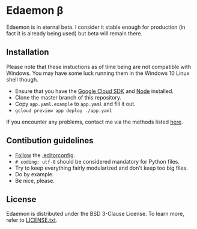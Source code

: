 # Edaemon β

Edaemon is in eternal beta. I consider it stable enough for production (in fact
it is already being used) but beta will remain there.

## Installation

Please note that these instuctions as of time being are not compatible with
Windows. You may have some luck running them in the Windows 10 Linux shell
though.

  * Ensure that you have the [Google Cloud SDK](https://cloud.google.com/sdk/)
  and [Node](https://nodejs.org) installed.
  * Clone the master branch of this repository.
  * Copy `app.yaml.example` to `app.yaml` and fill it out.
  * `gcloud preview app deploy ./app.yaml`

If you encounter any problems, contact me via the methods listed
[here](https://paulsnar.lv).

## Contibution guidelines

  * [Follow](http://editorconfig.org) the [.editorconfig](./.editorconfig).
  * `# coding: utf-8` should be considered mandatory for Python files.
  * Try to keep everything fairly modularized and don't keep too big files.
  * Do by example.
  * Be nice, please.

## License

Edaemon is distributed under the BSD 3-Clause License. To learn more, refer to
[LICENSE.txt](./LICENSE.txt).
